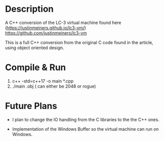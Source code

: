 # Description

A C++ conversion of the LC-3 virtual machine found here (https://justinmeiners.github.io/lc3-vm/)
https://github.com/justinmeiners/lc3-vm

This is a full C++ conversion from the original C code found in the article, using object oriented design. 

# Compile & Run
1) c++ -std=c++17 -o main *.cpp
2) ./main <name>.obj (<name> can either be 2048 or rogue)

# Future Plans

- I plan to change the IO handling from the C libraries to the
the C++ ones.

- Implementation of the Windows Buffer so the virtual machine can run on Windows.
